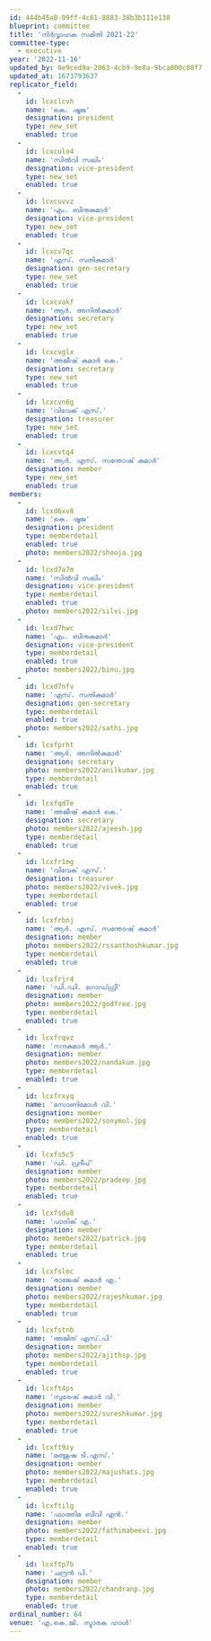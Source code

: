 ```yaml
---
id: 444b45a8-09ff-4c61-8883-38b3b111e138
blueprint: committee
title: 'നിർവ്വാഹക സമിതി 2021-22'
committee-type:
  - executive
year: '2022-11-16'
updated_by: 0e9ced9a-2063-4cb9-9e8a-9bca000c08f7
updated_at: 1673793637
replicator_field:
  -
    id: lcxclcvh
    name: 'കെ. ഷൂജ'
    designation: president
    type: new_set
    enabled: true
  -
    id: lcxculo4
    name: 'സില്‍വി സലിം'
    designation: vice-president
    type: new_set
    enabled: true
  -
    id: lcxcuvvz
    name: 'എം. ബിനുകുമാര്‍'
    designation: vice-president
    type: new_set
    enabled: true
  -
    id: lcxcv7qc
    name: 'എസ്. സതികുമാര്‍'
    designation: gen-secretary
    type: new_set
    enabled: true
  -
    id: lcxcvakf
    name: 'ആര്‍. അനില്‍കുമാര്‍'
    designation: secretary
    type: new_set
    enabled: true
  -
    id: lcxcvglx
    name: 'അജീഷ് കുമാര്‍ കെ.'
    designation: secretary
    type: new_set
    enabled: true
  -
    id: lcxcvn6g
    name: 'വിവേക് എസ്.'
    designation: treasurer
    type: new_set
    enabled: true
  -
    id: lcxcvtq4
    name: 'ആർ. എസ്. സന്തോഷ് കുമാർ'
    designation: member
    type: new_set
    enabled: true
members:
  -
    id: lcxd6xv8
    name: 'കെ. ഷൂജ'
    designation: president
    type: memberdetail
    enabled: true
    photo: members2022/shooja.jpg
  -
    id: lcxd7a7m
    name: 'സില്‍വി സലിം'
    designation: vice-president
    type: memberdetail
    enabled: true
    photo: members2022/silvi.jpg
  -
    id: lcxd7hwc
    name: 'എം. ബിനുകുമാര്‍'
    designation: vice-president
    type: memberdetail
    enabled: true
    photo: members2022/binu.jpg
  -
    id: lcxd7nfv
    name: 'എസ്. സതികുമാര്‍'
    designation: gen-secretary
    type: memberdetail
    enabled: true
    photo: members2022/sathi.jpg
  -
    id: lcxfprht
    name: 'ആര്‍. അനില്‍കുമാര്‍'
    designation: secretary
    photo: members2022/anilkumar.jpg
    type: memberdetail
    enabled: true
  -
    id: lcxfqd7e
    name: 'അജീഷ് കുമാര്‍ കെ.'
    designation: secretary
    photo: members2022/ajeesh.jpg
    type: memberdetail
    enabled: true
  -
    id: lcxfr1mg
    name: 'വിവേക് എസ്.'
    designation: treasurer
    photo: members2022/vivek.jpg
    type: memberdetail
    enabled: true
  -
    id: lcxfrbnj
    name: 'ആർ. എസ്. സന്തോഷ് കുമാർ'
    designation: member
    photo: members2022/rssanthoshkumar.jpg
    type: memberdetail
    enabled: true
  -
    id: lcxfrjr4
    name: 'ഡി.ഡി. ഗോഡ്ഫ്രീ'
    designation: member
    photo: members2022/godfree.jpg
    type: memberdetail
    enabled: true
  -
    id: lcxfrqvz
    name: 'നന്ദകുമാര്‍ ആര്‍.'
    designation: member
    photo: members2022/nandakum.jpg
    type: memberdetail
    enabled: true
  -
    id: lcxfrxyq
    name: 'സോണിമോള്‍ വി.'
    designation: member
    photo: members2022/sonymol.jpg
    type: memberdetail
    enabled: true
  -
    id: lcxfs5c5
    name: 'ഡി. പ്രദീപ്'
    designation: member
    photo: members2022/pradeep.jpg
    type: memberdetail
    enabled: true
  -
    id: lcxfsdu8
    name: 'പാട്രിക് എ.'
    designation: member
    photo: members2022/patrick.jpg
    type: memberdetail
    enabled: true
  -
    id: lcxfslmc
    name: 'രാജേഷ് കുമാര്‍ എ.'
    designation: member
    photo: members2022/rajeshkumar.jpg
    type: memberdetail
    enabled: true
  -
    id: lcxfstnb
    name: 'അജിത് എസ്.പി'
    designation: member
    photo: members2022/ajithsp.jpg
    type: memberdetail
    enabled: true
  -
    id: lcxft4ps
    name: 'സുരേഷ് കുമാര്‍ വി.'
    designation: member
    photo: members2022/sureshkumar.jpg
    type: memberdetail
    enabled: true
  -
    id: lcxft9zy
    name: 'മഞ്ജൂഷ ടി.എസ്.'
    designation: member
    photo: members2022/majushats.jpg
    type: memberdetail
    enabled: true
  -
    id: lcxftilg
    name: 'ഫാത്തിമ ബീവി എന്‍.'
    designation: member
    photo: members2022/fathimabeevi.jpg
    type: memberdetail
    enabled: true
  -
    id: lcxftp7b
    name: 'ചന്ദ്രൻ പി.'
    designation: member
    photo: members2022/chandranp.jpg
    type: memberdetail
    enabled: true
ordinal_number: 64
venue: 'എ.കെ.ജി. സ്മാരക ഹാള്‍'
---
```

